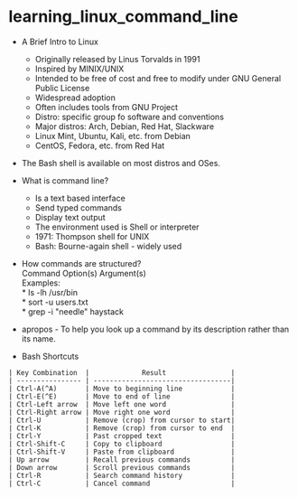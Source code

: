 # learning_linux_command_line

* A Brief Intro to Linux
	* Originally released by Linus Torvalds in 1991
	* Inspired by MINIX/UNIX
	* Intended to be free of cost and free to modify under GNU General Public License
	* Widespread adoption
	* Often includes tools from GNU Project
	* Distro: specific group fo software and conventions
	* Major distros: Arch, Debian, Red Hat, Slackware
	* Linux Mint, Ubuntu, Kali, etc. from Debian
	* CentOS, Fedora, etc. from Red Hat

* The Bash shell is available on most distros and OSes.

* What is command line?
	* Is a text based interface
	* Send typed commands
	* Display text output
	* The environment used is Shell or interpreter
	* 1971: Thompson shell for UNIX
	* Bash: Bourne-again shell - widely used

* How commands are structured? <br/>
	Command		Option(s)	Argument(s) <br/>
	Examples: <br/>
			* ls -lh /usr/bin <br/>
			* sort -u users.txt <br />
			* grep -i "needle" haystack

* apropos - To help you look up a command by its description rather than its name.

* Bash Shortcuts
~~~
| Key Combination  |             Result                |
| ---------------- | ----------------------------------|
| Ctrl-A(^A)       | Move to beginning line            |
| Ctrl-E(^E)       | Move to end of line               |
| Ctrl-Left arrow  | Move left one word                |
| Ctrl-Right arrow | Move right one word               |
| Ctrl-U           | Remove (crop) from cursor to start|
| Ctrl-K           | Remove (crop) from cursor to end  |
| Ctrl-Y           | Past cropped text                 |
| Ctrl-Shift-C     | Copy to clipboard                 |
| Ctrl-Shift-V     | Paste from clipboard              |
| Up arrow         | Recall previous commands          |
| Down arrow       | Scroll previous commands          |
| Ctrl-R           | Search command history            |
| Ctrl-C           | Cancel command                    |
~~~

